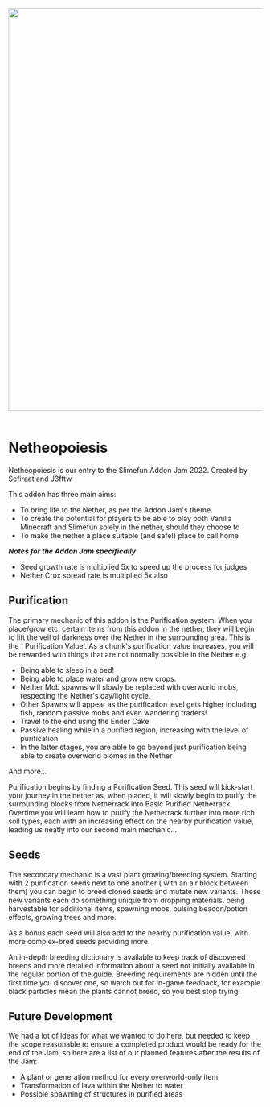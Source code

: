 <p align="center">
<img width="800" src="https://github.com/Sefiraat/Netheopoiesis/blob/master/images/logo/logo.svg"><br><br>
</p>

# Netheopoiesis

Netheopoiesis is our entry to the Slimefun Addon Jam 2022. Created by Sefiraat and J3fftw

This addon has three main aims:

- To bring life to the Nether, as per the Addon Jam's theme.
- To create the potential for players to be able to play both Vanilla Minecraft and Slimefun solely in the nether,
  should they choose to
- To make the nether a place suitable (and safe!) place to call home

***Notes for the Addon Jam specifically***

- Seed growth rate is multiplied 5x to speed up the process for judges
- Nether Crux spread rate is multiplied 5x also

## Purification

The primary mechanic of this addon is the Purification system. When you place/grow etc. certain items from this addon in
the nether, they will begin to lift the veil of darkness over the Nether in the surrounding area. This is the '
Purification Value'. As a chunk's purification value increases, you will be rewarded with things that are not normally
possible in the Nether e.g.

- Being able to sleep in a bed!
- Being able to place water and grow new crops.
- Nether Mob spawns will slowly be replaced with overworld mobs, respecting the Nether's day/light cycle.
- Other Spawns will appear as the purification level gets higher including fish, random passive mobs and even wandering
  traders!
- Travel to the end using the Ender Cake
- Passive healing while in a purified region, increasing with the level of purification
- In the latter stages, you are able to go beyond just purification being able to create overworld biomes in the Nether

And more...

Purification begins by finding a Purification Seed. This seed will kick-start your journey in the nether as, when
placed, it will slowly begin to purify the surrounding blocks from Netherrack into Basic Purified Netherrack. Overtime
you will learn how to purify the Netherrack further into more rich soil types, each with an increasing effect on the
nearby purification value, leading us neatly into our second main mechanic...

## Seeds

The secondary mechanic is a vast plant growing/breeding system. Starting with 2 purification seeds next to one another (
with an air block between them) you can begin to breed cloned seeds and mutate new variants. These new variants each do
something unique from dropping materials, being harvestable for additional items, spawning mobs, pulsing beacon/potion
effects, growing trees and more.

As a bonus each seed will also add to the nearby purification value, with more complex-bred seeds providing more.

An in-depth breeding dictionary is available to keep track of discovered breeds and more detailed information about a
seed not initially available in the regular portion of the guide. Breeding requirements are hidden until the first time
you discover one, so watch out for in-game feedback, for example black particles mean the plants cannot breed, so you
best stop trying!

## Future Development

We had a lot of ideas for what we wanted to do here, but needed to keep the scope reasonable to ensure a completed
product would be ready for the end of the Jam, so here are a list of our planned features after the results of the Jam:

- A plant or generation method for every overworld-only item
- Transformation of lava within the Nether to water
- Possible spawning of structures in purified areas
